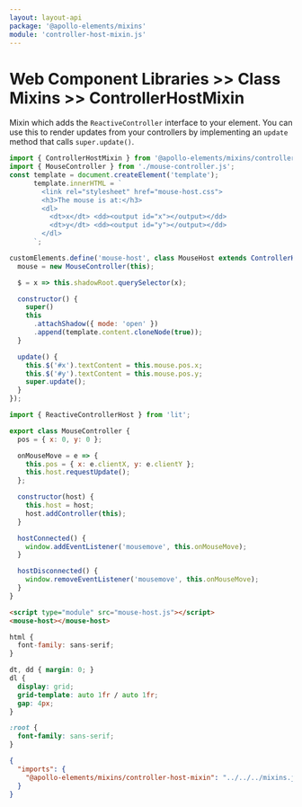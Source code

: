 ```yaml
---
layout: layout-api
package: '@apollo-elements/mixins'
module: 'controller-host-mixin.js'
---
```


# Web Component Libraries >> Class Mixins >> ControllerHostMixin

Mixin which adds the `ReactiveController` interface to your element. You can use this to render updates from your controllers by implementing an `update` method that calls `super.update()`.

```js playground mouse-controller mouse-host.js
import { ControllerHostMixin } from '@apollo-elements/mixins/controller-host-mixin';
import { MouseController } from './mouse-controller.js';
const template = document.createElement('template');
      template.innerHTML = `
        <link rel="stylesheet" href="mouse-host.css">
        <h3>The mouse is at:</h3>
        <dl>
          <dt>x</dt> <dd><output id="x"></output></dd>
          <dt>y</dt> <dd><output id="y"></output></dd>
        </dl>
      `;

customElements.define('mouse-host', class MouseHost extends ControllerHostMixin(HTMLElement) {
  mouse = new MouseController(this);

  $ = x => this.shadowRoot.querySelector(x);

  constructor() {
    super()
    this
      .attachShadow({ mode: 'open' })
      .append(template.content.cloneNode(true));
  }

  update() {
    this.$('#x').textContent = this.mouse.pos.x;
    this.$('#y').textContent = this.mouse.pos.y;
    super.update();
  }
});
```

```js playground-file mouse-controller mouse-controller.js
import { ReactiveControllerHost } from 'lit';

export class MouseController {
  pos = { x: 0, y: 0 };

  onMouseMove = e => {
    this.pos = { x: e.clientX, y: e.clientY };
    this.host.requestUpdate();
  };

  constructor(host) {
    this.host = host;
    host.addController(this);
  }

  hostConnected() {
    window.addEventListener('mousemove', this.onMouseMove);
  }

  hostDisconnected() {
    window.removeEventListener('mousemove', this.onMouseMove);
  }
}
```

```html playground-file mouse-controller index.html
<script type="module" src="mouse-host.js"></script>
<mouse-host></mouse-host>
```

```js playground-file style.css
html {
  font-family: sans-serif;
}
```

```css playground-file mouse-controller mouse-host.css
dt, dd { margin: 0; }
dl {
  display: grid;
  grid-template: auto 1fr / auto 1fr;
  gap: 4px;
}
```

```css playground-hidden-file mouse-controller style.css
:root {
  font-family: sans-serif;
}
```

```json playground-import-map mouse-controller
{
  "imports": {
    "@apollo-elements/mixins/controller-host-mixin": "../../../mixins.js"
  }
}
```
